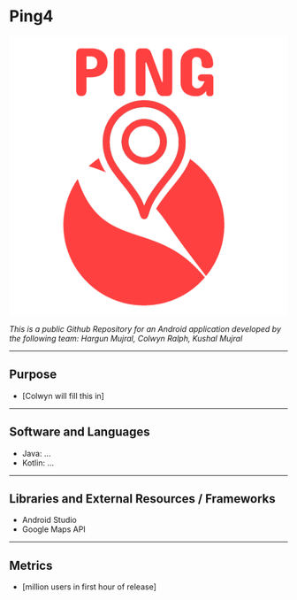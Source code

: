# Ping4

![logo](https://github.com/CWRalph/Ping4/blob/master/images/Ping-Logo-transparent.png)

*This is a public Github Repository for an Android application developed by the following team:*
*Hargun Mujral, Colwyn Ralph, Kushal Mujral*

---

## Purpose

* [Colwyn will fill this in]

---

## Software and Languages
* Java: ...
* Kotlin: ...

---

## Libraries and External Resources / Frameworks
* Android Studio
* Google Maps API

--- 

## Metrics
* [million users in first hour of release]
